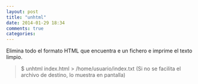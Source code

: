 ```yaml
---
layout: post
title: "unhtml"
date: 2014-01-29 18:34
comments: true
categories: 
---
```

Elimina todo el formato HTML que encuentra e un fichero e imprime el texto limpio.

>$ unhtml index.html > /home/usuario/index.txt (Si no se facilita el archivo de destino, lo muestra en pantalla)

